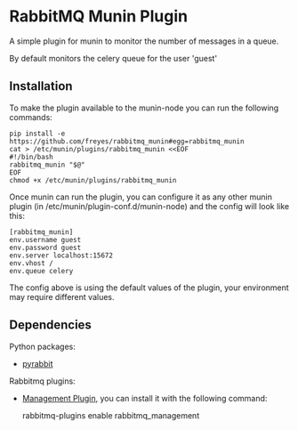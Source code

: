 RabbitMQ Munin Plugin
=====================

A simple plugin for munin to monitor the number of messages in a queue.

By default monitors the celery queue for the user 'guest'

Installation
------------

To make the plugin available to the munin-node you can run the following commands:

    pip install -e https://github.com/freyes/rabbitmq_munin#egg=rabbitmq_munin
    cat > /etc/munin/plugins/rabbitmq_munin <<EOF
    #!/bin/bash
    rabbitmq_munin "$@"
    EOF
    chmod +x /etc/munin/plugins/rabbitmq_munin

Once munin can run the plugin, you can configure it as any other munin plugin 
(in /etc/munin/plugin-conf.d/munin-node) and the config will look like this:

    [rabbitmq_munin]
    env.username guest
    env.password guest
    env.server localhost:15672
    env.vhost /
    env.queue celery

The config above is using the default values of the plugin, your environment may require different values.

Dependencies
------------

Python packages:

* [pyrabbit](https://pypi.python.org/pypi/pyrabbit)

Rabbitmq plugins:

* [Management Plugin](http://www.rabbitmq.com/management.html), you can install it with the following command:

    rabbitmq-plugins enable rabbitmq_management

